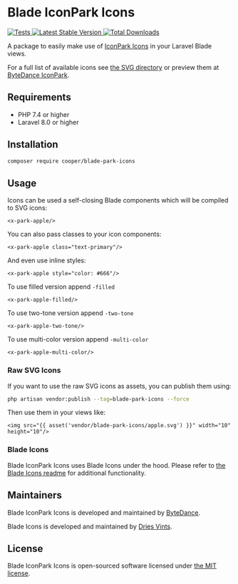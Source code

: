 # Blade IconPark Icons

<a href="https://github.com/myxiaoao/blade-park-icons/actions?query=workflow%3ATests">
    <img src="https://github.com/myxiaoao/blade-park-icons/workflows/Tests/badge.svg" alt="Tests">
</a>
<a href="https://packagist.org/packages/cooper/blade-park-icons">
    <img src="https://poser.pugx.org/cooper/blade-park-icons/v/stable.svg" alt="Latest Stable Version">
</a>
<a href="https://packagist.org/packages/cooper/blade-park-icons">
    <img src="https://poser.pugx.org/cooper/blade-park-icons/d/total.svg" alt="Total Downloads">
</a>

A package to easily make use of [IconPark Icons](https://github.com/bytedance/IconPark) in your Laravel Blade views.

For a full list of available icons see [the SVG directory](resources/svg) or preview them at [ByteDance IconPark](https://iconpark.oceanengine.com/official).

## Requirements

- PHP 7.4 or higher
- Laravel 8.0 or higher

## Installation

```bash
composer require cooper/blade-park-icons
```

## Usage

Icons can be used a self-closing Blade components which will be compiled to SVG icons:

```blade
<x-park-apple/>
```

You can also pass classes to your icon components:

```blade
<x-park-apple class="text-primary"/>
```

And even use inline styles:

```blade
<x-park-apple style="color: #666"/>
```

To use filled version append `-filled`
```blade
<x-park-apple-filled/>
```

To use two-tone version append `-two-tone`
```blade
<x-park-apple-two-tone/>
```

To use multi-color version append `-multi-color`
```blade
<x-park-apple-multi-color/>
```

### Raw SVG Icons

If you want to use the raw SVG icons as assets, you can publish them using:

```bash
php artisan vendor:publish --tag=blade-park-icons --force
```

Then use them in your views like:

```blade
<img src="{{ asset('vendor/blade-park-icons/apple.svg') }}" width="10" height="10"/>
```

### Blade Icons

Blade IconPark Icons uses Blade Icons under the hood. Please refer to [the Blade Icons readme](https://github.com/blade-ui-kit/blade-icons) for additional functionality.

## Maintainers

Blade IconPark Icons is developed and maintained by [ByteDance](https://iconpark.bytedance.com/).

Blade Icons is developed and maintained by [Dries Vints](https://driesvints.com/).

## License

Blade IconPark Icons is open-sourced software licensed under [the MIT license](LICENSE.md).

